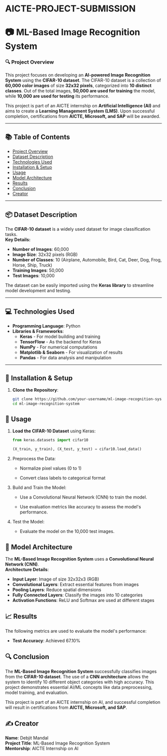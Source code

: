 # AICTE-PROJECT-SUBMISSION
# 📷 **ML-Based Image Recognition System**

### 🔍 **Project Overview**
This project focuses on developing an **AI-powered Image Recognition System** using the **CIFAR-10 dataset**. The CIFAR-10 dataset is a collection of **60,000 color images** of size **32x32 pixels**, categorized into **10 distinct classes**. Out of the total images, **50,000 are used for training** the model, while **10,000 are used for testing** its performance.  

This project is part of an AICTE internship on **Artificial Intelligence (AI)** and aims to create a **Learning Management System (LMS)**. Upon successful completion, certifications from **AICTE, Microsoft, and SAP** will be awarded.  

---

## 📚 **Table of Contents**
- [Project Overview](#project-overview)
- [Dataset Description](#dataset-description)
- [Technologies Used](#technologies-used)
- [Installation & Setup](#installation--setup)
- [Usage](#usage)
- [Model Architecture](#model-architecture)
- [Results](#results)
- [Conclusion](#conclusion)
- [Creator](#creator)

---

## 📦 **Dataset Description**
The **CIFAR-10 dataset** is a widely used dataset for image classification tasks.  
**Key Details:**
- **Number of Images**: 60,000  
- **Image Size**: 32x32 pixels (RGB)  
- **Number of Classes**: 10 (Airplane, Automobile, Bird, Cat, Deer, Dog, Frog, Horse, Ship, Truck)  
- **Training Images**: 50,000  
- **Test Images**: 10,000  

The dataset can be easily imported using the **Keras library** to streamline model development and testing.  

---

## 💻 **Technologies Used**
- **Programming Language**: Python  
- **Libraries & Frameworks**:  
  - **Keras** - For model building and training  
  - **TensorFlow** - As the backend for Keras  
  - **NumPy** - For numerical computations  
  - **Matplotlib & Seaborn** - For visualization of results  
  - **Pandas** - For data analysis and manipulation  

---

## 🔧 **Installation & Setup**
1. **Clone the Repository**:  
   ```bash
   git clone https://github.com/your-username/ml-image-recognition-system.git
   cd ml-image-recognition-system
   ```
## 🚀 **Usage**
1. **Load the CIFAR-10 Dataset** using Keras:  
   ```python
   from keras.datasets import cifar10

   (X_train, y_train), (X_test, y_test) = cifar10.load_data()
   ```
2. Preprocess the Data:
   
   * Normalize pixel values (0 to 1)
   
   *  Convert class labels to categorical format
   
3. Build and Train the Model:
   
   * Use a Convolutional Neural Network (CNN) to train the model.
   
   * Use evaluation metrics like accuracy to assess the model's performance.
   
4. Test the Model:
   
   * Evaluate the model on the 10,000 test images.


## 🧠 **Model Architecture**
The **ML-Based Image Recognition System** uses a **Convolutional Neural Network (CNN)**.  
**Architecture Details**:
- **Input Layer**: Image of size 32x32x3 (RGB)  
- **Convolutional Layers**: Extract essential features from images  
- **Pooling Layers**: Reduce spatial dimensions  
- **Fully Connected Layers**: Classify the images into 10 categories  
- **Activation Functions**: ReLU and Softmax are used at different stages

## 📈 **Results**
The following metrics are used to evaluate the model's performance:   
- **Test Accuracy**: Achieved 67.10%  

## 🔍 **Conclusion**
The **ML-Based Image Recognition System** successfully classifies images from the **CIFAR-10 dataset**. The use of a **CNN architecture** allows the system to identify 10 different object categories with high accuracy. This project demonstrates essential AI/ML concepts like data preprocessing, model training, and evaluation.  

This project is part of an AICTE internship on AI, and successful completion will result in certifications from **AICTE, Microsoft, and SAP**.  

## ✍ **Creator**
**Name**: Debjit Mandal  
**Project Title**: ML-Based Image Recognition System  
**Mentorship**: AICTE Internship on AI  


